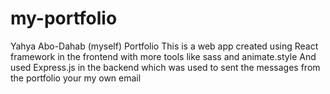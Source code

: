 # my-portfolio
Yahya Abo-Dahab (myself) Portfolio
This is a web app created using React framework in the frontend with more tools like sass and animate.style
And used Express.js in the backend which was used to sent the messages from the portfolio your my own email
